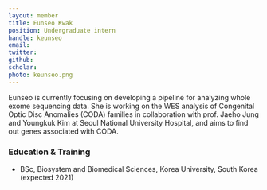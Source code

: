 ```yaml
---
layout: member
title: Eunseo Kwak
position: Undergraduate intern
handle: keunseo
email:
twitter:
github:
scholar: 
photo: keunseo.png
---
```


  Eunseo is currently focusing on developing a pipeline for analyzing whole exome sequencing data. She is working on the WES analysis of Congenital Optic Disc Anomalies (CODA) families in collaboration with prof. Jaeho Jung and Youngkuk Kim at Seoul National University Hospital, and aims to find out genes associated with CODA.

### Education & Training
- BSc, Biosystem and Biomedical Sciences, Korea University, South Korea (expected 2021)